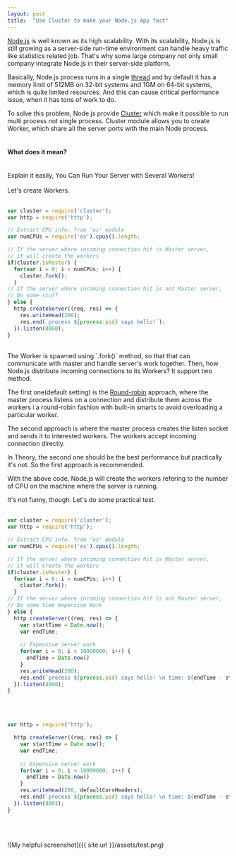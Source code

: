 ```yaml
---
layout: post
title:  "Use Cluster to make your Node.js App fast"
---
```


<a href="https://nodejs.org/en/" target="_blank">Node.js</a> is well known as its high scalability. With its scalability, Node.js is still growing as a server-side run-time environment can handle heavy traffic like statistics related job. That's why some large company not only small company integrate Node.js in their server-side platform.

Basically, Node.js process runs in a single <a href="https://en.wikipedia.org/wiki/Thread_(computing)" target="_blank">thread</a> and by default it has a memory limit of 512MB on 32-bit systems and 1GM on 64-bit systems, which is quite limited resources. And this can cause critical performance issue, when it has tons of work to do.

To solve this problem, Node.js provide <a href="https://nodejs.org/api/cluster.html#cluster_cluster" target="_blank">Cluster</a> which make it possible to run multi process not single process. Cluster module allows you to create Worker, which share all the server ports with the main Node process.
<br>
<br>
<h4>What does it mean? </h4>
<br>
Explain it easily, You Can Run Your Server with Several Workers!
<br>
<br>
Let's create Workers.
<br>
<br>

``` javascript
var cluster = require('cluster');
var http = require('http');

// Extract CPU info. from 'os' module
var numCPUs = require('os').cpus().length;

// If the server where incoming connection hit is Master server,
// it will create the workers
if(cluster.isMaster) {
  for(var i = 0; i < numCPUs; i++) {
    cluster.fork();
  }
// If the server where incoming connection hit is not Master server,
// Do some stuff
} else {
  http.createServer((req, res) => {
    res.writeHead(200);
    res.end(`process ${process.pid} says hello!`);
  }).listen(8000);
}
```
<br>
The Worker is spawned using `.fork()` method, so that that can communicate with master and handle server's work together. Then, how Node.js distribute incoming connections to its Workers? It support two method.

The first one(default setting) is the <a href="https://en.wikipedia.org/wiki/Round-robin_scheduling" target="_blank">Round-robin</a> approach, where the master process listens on a connection and distribute them across the workers i a round-robin fashion with built-in smarts to avoid overloading a particular worker.

The second approach is where the master process creates the listen socket and sends it to interested workers. The workers accept incoming connection directly.

In Theory, the second one should be the best performance but practically it's not. So the first approach is recommended.

With the above code, Node.js will create the workers refering to the number of CPU on the machine where the server is running.

It's not funny, though. Let's do some practical test.
<br>
<br>

``` javascript
var cluster = require('cluster');
var http = require('http');

// Extract CPU info. from 'os' module
var numCPUs = require('os').cpus().length;

// If the server where incoming connection hit is Master server,
// it will create the workers
if(cluster.isMaster) {
  for(var i = 0; i < numCPUs; i++) {
    cluster.fork();
  }
// If the server where incoming connection hit is not Master server,
// Do some time expensive Work
} else {
  http.createServer((req, res) => {
    var startTime = Date.now();
    var endTime;
    
    // Expensive server work
    for(var i = 0; i < 10000000; i++) {
      endTime = Date.now()
    }
    res.writeHead(200);
    res.end(`process ${process.pid} says hello! \n time: ${endTime - startTime}`);
  }).listen(8000);
}
```

<br>
<br>

``` javascript
var http = require('http');

  http.createServer((req, res) => {
    var startTime = Date.now();
    var endTime;
    
    // Expensive server work
    for(var i = 0; i < 10000000; i++) {
      endTime = Date.now()
    }
    res.writeHead(200, defaultCorsHeaders);
    res.end(`process ${process.pid} says hello! \n time: ${endTime - startTime}`);
  }).listen(8001);
}

```
<br>
<br>

![My helpful screenshot]({{ site.url }}/assets/test.png)

